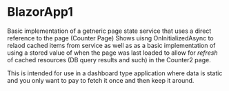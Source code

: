# BlazorApp1
Basic implementation of a getneric page state service that uses a direct reference to the page (Counter Page)
Shows uisng OnInitializedAsync to relaod cached items from service as well as as a basic implementation of using a stored value of when the page
was last loaded to allow for *refresh* of cached resources (DB query results and such) in the Counter2 page.

This is intended for use in a dashboard type application where data is static and you only want to pay to fetch it once and then keep it around.
